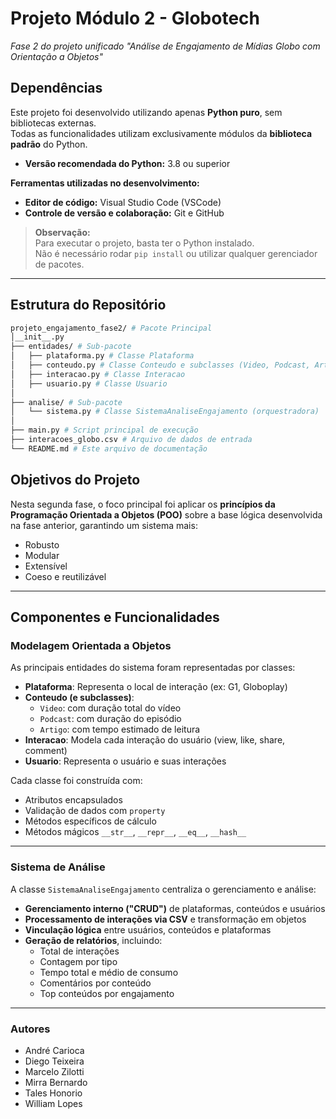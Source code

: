 # Projeto Módulo 2 - Globotech

*Fase 2 do projeto unificado "Análise de Engajamento de Mídias Globo com Orientação a Objetos"*

## Dependências

Este projeto foi desenvolvido utilizando apenas **Python puro**, sem bibliotecas externas.  
Todas as funcionalidades utilizam exclusivamente módulos da **biblioteca padrão** do Python.

- **Versão recomendada do Python:** 3.8 ou superior

**Ferramentas utilizadas no desenvolvimento:**
- **Editor de código:** Visual Studio Code (VSCode)
- **Controle de versão e colaboração:** Git e GitHub

>**Observação:**  
Para executar o projeto, basta ter o Python instalado.  
Não é necessário rodar `pip install` ou utilizar qualquer gerenciador de pacotes.

---

## Estrutura do Repositório

```bash
projeto_engajamento_fase2/ # Pacote Principal
│__init__.py
├── entidades/ # Sub-pacote
│   ├── plataforma.py # Classe Plataforma
│   ├── conteudo.py # Classe Conteudo e subclasses (Video, Podcast, Artigo)
│   ├── interacao.py # Classe Interacao
│   ├── usuario.py # Classe Usuario
│
├── analise/ # Sub-pacote
│   └── sistema.py # Classe SistemaAnaliseEngajamento (orquestradora)
│
├── main.py # Script principal de execução
├── interacoes_globo.csv # Arquivo de dados de entrada
└── README.md # Este arquivo de documentação

```

## Objetivos do Projeto

Nesta segunda fase, o foco principal foi aplicar os **princípios da Programação Orientada a Objetos (POO)** sobre a base lógica desenvolvida na fase anterior, garantindo um sistema mais:

- Robusto
- Modular
- Extensível
- Coeso e reutilizável

---

## Componentes e Funcionalidades

### Modelagem Orientada a Objetos

As principais entidades do sistema foram representadas por classes:

- **Plataforma**: Representa o local de interação (ex: G1, Globoplay)
- **Conteudo (e subclasses)**: 
  - `Video`: com duração total do vídeo
  - `Podcast`: com duração do episódio
  - `Artigo`: com tempo estimado de leitura
- **Interacao**: Modela cada interação do usuário (view, like, share, comment)
- **Usuario**: Representa o usuário e suas interações

Cada classe foi construída com:
- Atributos encapsulados
- Validação de dados com `property`
- Métodos específicos de cálculo
- Métodos mágicos `__str__`, `__repr__`, `__eq__`, `__hash__`

---

### Sistema de Análise

A classe `SistemaAnaliseEngajamento` centraliza o gerenciamento e análise:

- **Gerenciamento interno ("CRUD")** de plataformas, conteúdos e usuários
- **Processamento de interações via CSV** e transformação em objetos
- **Vinculação lógica** entre usuários, conteúdos e plataformas
- **Geração de relatórios**, incluindo:
  - Total de interações
  - Contagem por tipo
  - Tempo total e médio de consumo
  - Comentários por conteúdo
  - Top conteúdos por engajamento

---

### Autores
- André Carioca
- Diego Teixeira
- Marcelo Zilotti
- Mirra Bernardo
- Tales Honorio
- William Lopes